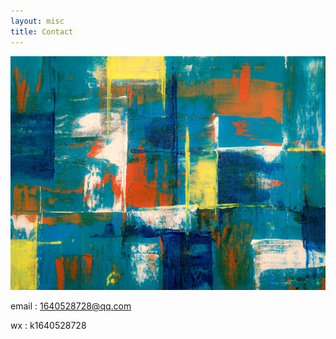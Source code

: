 ```yaml
---
layout: misc
title: Contact
---
```

![img](/assets/img/contract_cover.jpg)

email : 1640528728@qq.com

wx : k1640528728
